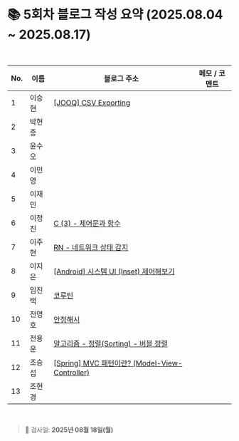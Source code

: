 # 📚 5회차 블로그 작성 요약 (2025.08.04 ~ 2025.08.17)

<br>

| No. | 이름   | 블로그 주소                                           | 메모 / 코멘트 |
|-----|--------|--------------------------------------------------------|----------------|
| 1   | 이승현 |    [[JOOQ] CSV Exporting](https://ssddo-story.tistory.com/68)                                                    |                |
| 2   | 박현종 |                                                        |                |
| 3   | 윤수오 |                                                        |                |
| 4   | 이민영 |                                                        |                |
| 5   | 이재민 |                                                        |                |
| 6   | 이정진 |      [C (3) - 제어문과 함수](https://freshdev.tistory.com/59)                                                  |                |
| 7   | 이주현 |     [RN - 네트워크 상태 감지](https://jujus.gitbook.io/jutrongs-docs/my-storage/react-native/rn)                                               |                |
| 8   | 이지은 |     [[Android] 시스템 UI (Inset) 제어해보기](https://ji-eeeun.tistory.com/127)   |                |
| 9   | 임진택 |     [코루틴](https://taekt.tistory.com/43)                                                   |                |
| 10  | 전영호 |      [안정해시](https://aplbly.tistory.com/31)                                                  |                |
| 11  | 전용운 |      [알고리즘 - 정렬(Sorting) - 버블 정렬](https://jun-yu.tistory.com/14)                                                  |                |
| 12  | 조승섭 |    [[Spring] MVC 패턴이란? (Model-View-Controller)](https://seopseophaeee.tistory.com/11)        |                |
| 13  | 조현경 |                                                        |                |

<br>

> 📌 검사일: **2025년 08월 18일(월)**
